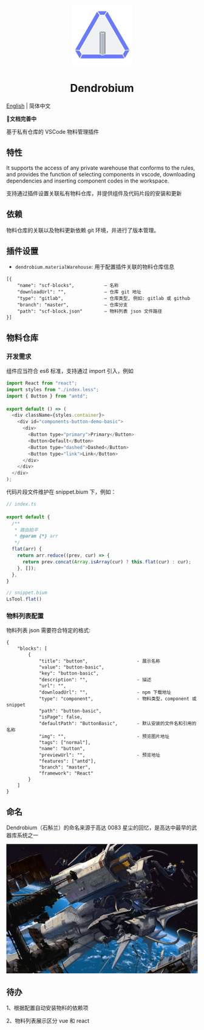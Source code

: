 <p align="center">
    <img width="160" src="https://github.com/panmenglin/dendrobium/raw/master/dendrobium.png">
</p>

<h1 align="center">Dendrobium</h1>

[English](../README.md) | 简体中文

**文档完善中**

基于私有仓库的 VSCode 物料管理插件

## 特性

It supports the access of any private warehouse that conforms to the rules, and provides the function of selecting components in vscode, downloading dependencies and inserting component codes in the workspace.

支持通过插件设置关联私有物料仓库，并提供组件及代码片段的安装和更新


## 依赖

物料仓库的关联以及物料更新依赖 git 环境，并进行了版本管理。

## 插件设置

* `dendrobium.materialWarehouse`: 用于配置插件关联的物料仓库信息

```
[{
    "name": "scf-blocks",           — 名称
    "downloadUrl": "",              — 仓库 git 地址
    "type": "gitlab",               — 仓库类型, 例如: gitlab 或 github
    "branch": "master",             — 仓库分支
    "path": "scf-block.json"        — 物料列表 json 文件路径
}]
```

## 物料仓库

### 开发需求

组件应当符合 es6 标准，支持通过 import 引入，例如

```javascript
import React from "react";
import styles from "./index.less";
import { Button } from "antd";

export default () => (
  <div className={styles.container}>
    <div id="components-button-demo-basic">
      <div>
        <Button type="primary">Primary</Button>
        <Button>Default</Button>
        <Button type="dashed">Dashed</Button>
        <Button type="link">Link</Button>
      </div>
    </div>
  </div>
);

```


代码片段文件维护在 snippet.bium 下，例如：

```javascript
// index.ts

export default {
  /**
   * 路由拍平
   * @param {*} arr
   */
  flat(arr) {
    return arr.reduce((prev, cur) => {
      return prev.concat(Array.isArray(cur) ? this.flat(cur) : cur);
    }, []);
  },
}

```


```javascript
// snippet.bium
LsTool.flat()
```

### 物料列表配置


物料列表 json 需要符合特定的格式:

```
{
    "blocks": [
        {
            "title": "button",                  - 展示名称
            "value": "button-basic",
            "key": "button-basic",          
            "description": "",                  - 描述
            "url": "",
            "downloadUrl": "",                  - npm 下载地址
            "type": "component",                - 物料类型，component 或 snippet
            "path": "button-basic",
            "isPage": false,
            "defaultPath": "ButtonBasic",       - 默认安装的文件名和引用的名称
            "img": "",                          - 预览图片地址
            "tags": ["normal"],
            "name": "button",
            "previewUrl": "",                   - 预览地址
            "features": ["antd"],
            "branch": "master",
            "framework": "React"
        }
    ]
}

```

## 命名

Dendrobium（石斛兰）的命名来源于高达 0083 星尘的回忆，是高达中最早的武器库系统之一

![avatar](https://github.com/panmenglin/dendrobium/raw/master/docs/image/GP03-DENDROBIUM-GUNDAM.jpg)


## 待办

1、根据配置自动安装物料的依赖项

2、物料列表展示区分 vue 和 react



